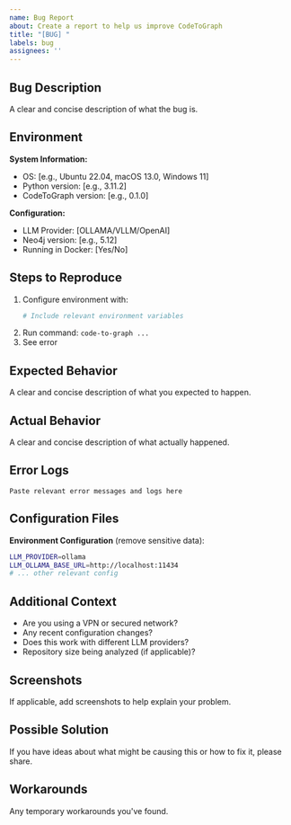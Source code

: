 ```yaml
---
name: Bug Report
about: Create a report to help us improve CodeToGraph
title: "[BUG] "
labels: bug
assignees: ''
---
```


## Bug Description

A clear and concise description of what the bug is.

## Environment

**System Information:**
- OS: [e.g., Ubuntu 22.04, macOS 13.0, Windows 11]
- Python version: [e.g., 3.11.2]
- CodeToGraph version: [e.g., 0.1.0]

**Configuration:**
- LLM Provider: [OLLAMA/VLLM/OpenAI]
- Neo4j version: [e.g., 5.12]
- Running in Docker: [Yes/No]

## Steps to Reproduce

1. Configure environment with: 
   ```bash
   # Include relevant environment variables
   ```
2. Run command: `code-to-graph ...`
3. See error

## Expected Behavior

A clear and concise description of what you expected to happen.

## Actual Behavior

A clear and concise description of what actually happened.

## Error Logs

```
Paste relevant error messages and logs here
```

## Configuration Files

**Environment Configuration** (remove sensitive data):
```bash
LLM_PROVIDER=ollama
LLM_OLLAMA_BASE_URL=http://localhost:11434
# ... other relevant config
```

## Additional Context

- Are you using a VPN or secured network?
- Any recent configuration changes?
- Does this work with different LLM providers?
- Repository size being analyzed (if applicable)?

## Screenshots

If applicable, add screenshots to help explain your problem.

## Possible Solution

If you have ideas about what might be causing this or how to fix it, please share.

## Workarounds

Any temporary workarounds you've found.